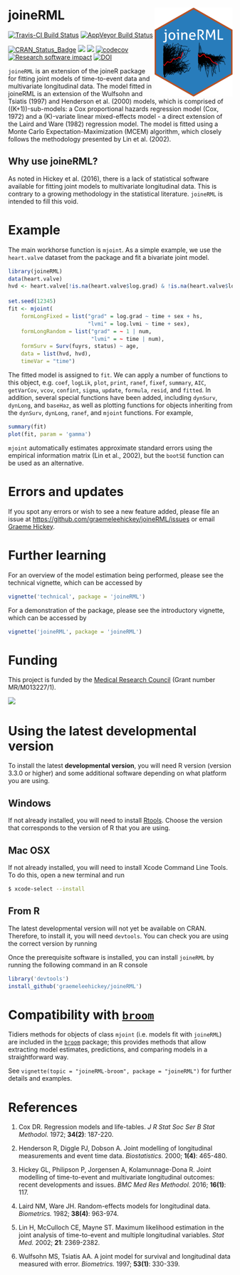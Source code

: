 
<!-- README.md is generated from README.Rmd. Please edit that file -->

# joineRML <img src="man/figures/hex.png" width = "175" height = "200" align="right" />

[![Travis-CI Build
Status](https://travis-ci.org/graemeleehickey/joineRML.svg?branch=master)](https://travis-ci.org/graemeleehickey/joineRML)
[![AppVeyor Build
Status](https://ci.appveyor.com/api/projects/status/github/graemeleehickey/joineRML?branch=master&svg=true)](https://ci.appveyor.com/project/graemeleehickey/joineRML)
<!--[![License](https://img.shields.io/badge/License-GPL%20%28%3E=%203%29-brightgreen.svg)](http://www.gnu.org/licenses/gpl-3.0.html)-->
[![CRAN\_Status\_Badge](http://www.r-pkg.org/badges/version/joineRML)](https://CRAN.R-project.org/package=joineRML)
[![](http://cranlogs.r-pkg.org/badges/joineRML)](https://CRAN.R-project.org/package=joineRML)
[![](https://cranlogs.r-pkg.org/badges/grand-total/joineRML)](https://CRAN.R-project.org/package=joineRML)
[![codecov](https://codecov.io/gh/graemeleehickey/joineRML/branch/master/graph/badge.svg)](https://codecov.io/gh/graemeleehickey/joineRML)
[![Research software
impact](http://depsy.org/api/package/cran/joineRML/badge.svg)](http://depsy.org/package/r/joineRML)
[![DOI](https://zenodo.org/badge/DOI/10.5281/zenodo.1158231.svg)](https://doi.org/10.5281/zenodo.1158231)

`joineRML` is an extension of the joineR package for fitting joint
models of time-to-event data and multivariate longitudinal data. The
model fitted in joineRML is an extension of the Wulfsohn and Tsiatis
(1997) and Henderson et al. (2000) models, which is comprised of
\((K+1)\)-sub-models: a Cox proportional hazards regression model (Cox,
1972) and a \(K\)-variate linear mixed-effects model - a direct
extension of the Laird and Ware (1982) regression model. The model is
fitted using a Monte Carlo Expectation-Maximization (MCEM) algorithm,
which closely follows the methodology presented by Lin et al. (2002).

## Why use joineRML?

As noted in Hickey et al. (2016), there is a lack of statistical
software available for fitting joint models to multivariate longitudinal
data. This is contrary to a growing methodology in the statistical
literature. `joineRML` is intended to fill this void.

# Example

The main workhorse function is `mjoint`. As a simple example, we use the
`heart.valve` dataset from the package and fit a bivariate joint model.

``` r
library(joineRML)
data(heart.valve)
hvd <- heart.valve[!is.na(heart.valve$log.grad) & !is.na(heart.valve$log.lvmi), ]

set.seed(12345)
fit <- mjoint(
    formLongFixed = list("grad" = log.grad ~ time + sex + hs,
                         "lvmi" = log.lvmi ~ time + sex),
    formLongRandom = list("grad" = ~ 1 | num,
                          "lvmi" = ~ time | num),
    formSurv = Surv(fuyrs, status) ~ age,
    data = list(hvd, hvd),
    timeVar = "time")
```

The fitted model is assigned to `fit`. We can apply a number of
functions to this object, e.g. `coef`, `logLik`, `plot`, `print`,
`ranef`, `fixef`, `summary`, `AIC`, `getVarCov`, `vcov`, `confint`,
`sigma`, `update`, `formula`, `resid`, and `fitted`. In addition,
several special functions have been added, including `dynSurv`,
`dynLong`, and `baseHaz`, as well as plotting functions for objects
inheriting from the `dynSurv`, `dynLong`, `ranef`, and `mjoint`
functions. For example,

``` r
summary(fit)
plot(fit, param = 'gamma')
```

`mjoint` automatically estimates approximate standard errors using the
empirical information matrix (Lin et al., 2002), but the `bootSE`
function can be used as an alternative.

# Errors and updates

If you spot any errors or wish to see a new feature added, please file
an issue at <https://github.com/graemeleehickey/joineRML/issues> or
email [Graeme Hickey](mailto:graeme.hickey@liverpool.ac.uk).

# Further learning

For an overview of the model estimation being performed, please see the
technical vignette, which can be accessed by

``` r
vignette('technical', package = 'joineRML')
```

For a demonstration of the package, please see the introductory
vignette, which can be accessed by

``` r
vignette('joineRML', package = 'joineRML')
```

# Funding

This project is funded by the [Medical Research
Council](http://www.mrc.ac.uk) (Grant number
MR/M013227/1).

![](http://www.mrc.ac.uk/mrc/includes/themes/MRC/images/template/desktop/logo.png)

# Using the latest developmental version

To install the latest **developmental version**, you will need R version
(version 3.3.0 or higher) and some additional software depending on what
platform you are using.

## Windows

If not already installed, you will need to install
[Rtools](https://cran.r-project.org/bin/windows/Rtools/). Choose the
version that corresponds to the version of R that you are using.

## Mac OSX

If not already installed, you will need to install Xcode Command Line
Tools. To do this, open a new terminal and run

``` bash
$ xcode-select --install
```

## From R

The latest developmental version will not yet be available on CRAN.
Therefore, to install it, you will need `devtools`. You can check you
are using the correct version by running

Once the prerequisite software is installed, you can install `joineRML`
by running the following command in an R console

``` r
library('devtools')
install_github('graemeleehickey/joineRML')
```

# Compatibility with [`broom`](https://github.com/tidymodels/broom/)

Tidiers methods for objects of class `mjoint` (i.e. models fit with
`joineRML`) are included in the
[`broom`](https://github.com/tidymodels/broom/) package; this provides
methods that allow extracting model estimates, predictions, and
comparing models in a straightforward way.

See `vignette(topic = "joineRML-broom", package = "joineRML")` for
further details and examples.

# References

1.  Cox DR. Regression models and life-tables. *J R Stat Soc Ser B Stat
    Methodol.* 1972; **34(2)**: 187-220.

2.  Henderson R, Diggle PJ, Dobson A. Joint modelling of longitudinal
    measurements and event time data. *Biostatistics.* 2000; **1(4)**:
    465-480.

3.  Hickey GL, Philipson P, Jorgensen A, Kolamunnage-Dona R. Joint
    modelling of time-to-event and multivariate longitudinal outcomes:
    recent developments and issues. *BMC Med Res Methodol.* 2016;
    **16(1)**: 117.

4.  Laird NM, Ware JH. Random-effects models for longitudinal data.
    *Biometrics.* 1982; **38(4)**: 963-974.

5.  Lin H, McCulloch CE, Mayne ST. Maximum likelihood estimation in the
    joint analysis of time-to-event and multiple longitudinal variables.
    *Stat Med.* 2002; **21**: 2369-2382.

6.  Wulfsohn MS, Tsiatis AA. A joint model for survival and longitudinal
    data measured with error. *Biometrics.* 1997; **53(1)**: 330-339.
